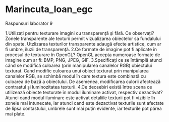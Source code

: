 # Marincuta_Ioan_egc

Raspunsuri laborator 9

1.Utilizați pentru texturare imagini cu transparență și fără. Ce observați?
Zonele transparente ale texturii permit vizualizarea obiectelor sa fundalului din spate. Utzlizarea texturilor transparente adaugă efecte artistice, cum ar fi umbre, iluzii de transparență.
2.Ce formate de imagine pot fi aplicate în procesul de texturare în OpenGL?
OpenGL accepta numeroase formate de imagine cum ar fi: BMP, PNG, JPEG, GIF.
3.Specificați ce se întâmplă atunci când se modifică culoarea (prin manipularea canalelor RGB) obiectului texturat.
Cand modific culoarea unui obiect texturat prin manipularea canalelor RGB, se schimbă modul în care textura este combinată cu culoarea de bază a obiectului. De asemenea, modificarea culorii afectează contrastul și luminozitatea texturii.
4.Ce deosebiri există între scena ce utilizează obiecte texturate în modul iluminare activat, respectiv dezactivat?
Atunci cand modul iluminare este activat detaliile texturii pot fi vizibile în zonele mai intunecate, iar atunci cand este dezactivat texturile sunt afectate de lipsa contastului, umbrele sunt mai puțin evidente, iar texturile pot părea mai plate.
